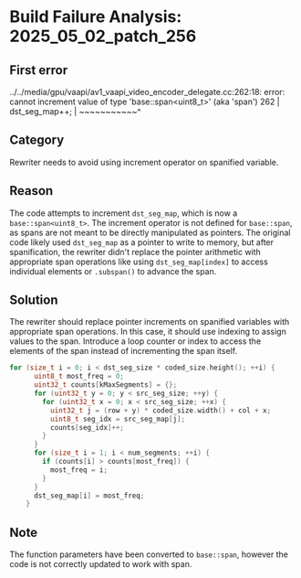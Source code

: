 # Build Failure Analysis: 2025_05_02_patch_256

## First error

../../media/gpu/vaapi/av1_vaapi_video_encoder_delegate.cc:262:18: error: cannot increment value of type 'base::span<uint8_t>' (aka 'span<unsigned char>')
  262 |       dst_seg_map++;
      |       ~~~~~~~~~~~^

## Category
Rewriter needs to avoid using increment operator on spanified variable.

## Reason
The code attempts to increment `dst_seg_map`, which is now a `base::span<uint8_t>`. The increment operator is not defined for `base::span`, as spans are not meant to be directly manipulated as pointers. The original code likely used `dst_seg_map` as a pointer to write to memory, but after spanification, the rewriter didn't replace the pointer arithmetic with appropriate span operations like using `dst_seg_map[index]` to access individual elements or `.subspan()` to advance the span.

## Solution
The rewriter should replace pointer increments on spanified variables with appropriate span operations. In this case, it should use indexing to assign values to the span.  Introduce a loop counter or index to access the elements of the span instead of incrementing the span itself.

```c++
for (size_t i = 0; i < dst_seg_size * coded_size.height(); ++i) {
      uint8_t most_freq = 0;
      uint32_t counts[kMaxSegments] = {};
      for (uint32_t y = 0; y < src_seg_size; ++y) {
        for (uint32_t x = 0; x < src_seg_size; ++x) {
          uint32_t j = (row + y) * coded_size.width() + col + x;
          uint8_t seg_idx = src_seg_map[j];
          counts[seg_idx]++;
        }
      }
      for (size_t i = 1; i < num_segments; ++i) {
        if (counts[i] > counts[most_freq]) {
          most_freq = i;
        }
      }
      dst_seg_map[i] = most_freq;
    }
```

## Note
The function parameters have been converted to `base::span`, however the code is not correctly updated to work with span.